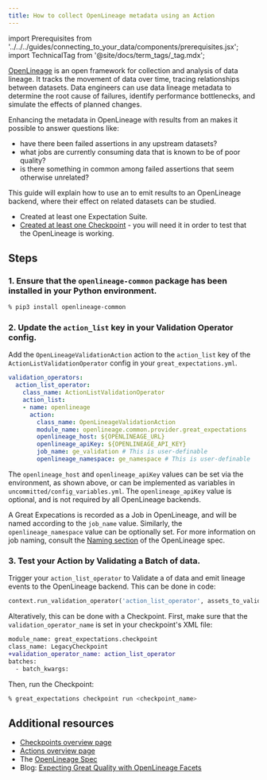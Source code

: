 ```yaml
---
title: How to collect OpenLineage metadata using an Action
---
```


import Prerequisites from '../../../guides/connecting_to_your_data/components/prerequisites.jsx';
import TechnicalTag from '@site/docs/term_tags/_tag.mdx';

[OpenLineage](https://openlineage.io) is an open framework for collection and analysis of data lineage. It tracks the movement of data over time, tracing relationships between datasets. Data engineers can use data lineage metadata to determine the root cause of failures, identify performance bottlenecks, and simulate the effects of planned changes.

Enhancing the metadata in OpenLineage with results from an <TechnicalTag tag="expectation_suite" text="Expectation Suite" /> makes it possible to answer questions like:
* have there been failed assertions in any upstream datasets?
* what jobs are currently consuming data that is known to be of poor quality?
* is there something in common among failed assertions that seem otherwise unrelated?

This guide will explain how to use an <TechnicalTag tag="action" text="Action" /> to emit results to an OpenLineage backend, where their effect on related datasets can be studied.

<Prerequisites>

 - Created at least one Expectation Suite.
 - [Created at least one Checkpoint](../checkpoints/how_to_create_a_new_checkpoint.md) - you will need it in order to test that the OpenLineage <TechnicalTag tag="validation" text="Validation" /> is working.

</Prerequisites>

## Steps


### 1. Ensure that the `openlineage-common` package has been installed in your Python environment.

 ```bash
 % pip3 install openlineage-common
 ```

### 2. Update the `action_list` key in your Validation Operator config.

 Add the ``OpenLineageValidationAction`` action to the ``action_list`` key of the ``ActionListValidationOperator`` config in your ``great_expectations.yml``.

 ```yaml
 validation_operators:
   action_list_operator:
     class_name: ActionListValidationOperator
     action_list:
     - name: openlineage
       action:
         class_name: OpenLineageValidationAction
         module_name: openlineage.common.provider.great_expectations
         openlineage_host: ${OPENLINEAGE_URL}
         openlineage_apiKey: ${OPENLINEAGE_API_KEY}
         job_name: ge_validation # This is user-definable
         openlineage_namespace: ge_namespace # This is user-definable
 ```

 The `openlineage_host` and `openlineage_apiKey` values can be set via the environment, as shown above, or can be implemented as variables in `uncommitted/config_variables.yml`. The `openlineage_apiKey` value is optional, and is not required by all OpenLineage backends.

 A Great Expecations <TechnicalTag tag="checkpoint" text="Checkpoint" /> is recorded as a Job in OpenLineage, and will be named according to the `job_name` value. Similarly, the `openlineage_namespace` value can be optionally set. For more information on job naming, consult the [Naming section](https://github.com/OpenLineage/OpenLineage/blob/main/spec/Naming.md#job-namespace-and-constructing-job-names) of the OpenLineage spec.

### 3.  Test your Action by Validating a Batch of data.

Trigger your `action_list_operator` to Validate a <TechnicalTag tag="batch" text="Batch" /> of data and emit lineage events to the OpenLineage backend. This can be done in code:

 ```python
 context.run_validation_operator('action_list_operator', assets_to_validate=batch, run_name="openlineage_test")
 ```

 Alteratively, this can be done with a Checkpoint. First, make sure that the `validation_operator_name` is set in your checkpoint's XML file:

 ```diff
 module_name: great_expectations.checkpoint
 class_name: LegacyCheckpoint
 +validation_operator_name: action_list_operator
 batches:
   - batch_kwargs:
 ```

 Then, run the Checkpoint:

 ```bash
 % great_expectations checkpoint run <checkpoint_name>
 ```

## Additional resources

- [Checkpoints overview page](../../../terms/checkpoint.md)
- [Actions overview page](../../../terms/action.md)
- The [OpenLineage Spec](https://github.com/OpenLineage/OpenLineage/blob/main/spec/OpenLineage.md)
- Blog: [Expecting Great Quality with OpenLineage Facets](https://openlineage.io/blog/dataquality_expectations_facet/)